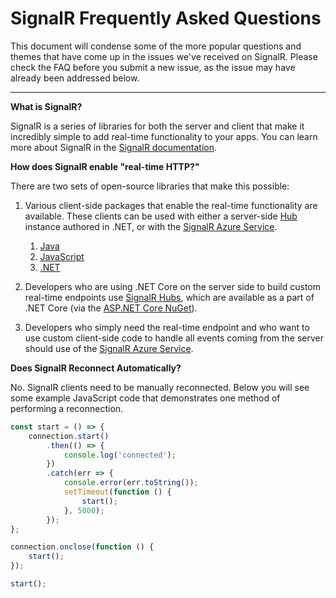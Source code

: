 SignalR Frequently Asked Questions
=======

This document will condense some of the more popular questions and themes that have come up in the issues we've received on SignalR. Please check the FAQ before you submit a new issue, as the issue may have already been addressed below. 

---

**What is SignalR?**

SignalR is a series of libraries for both the server and client that make it incredibly simple to add real-time functionality to your apps. You can learn more about SignalR in the [SignalR documentation](https://docs.microsoft.com/en-us/aspnet/core/signalr/introduction). 

**How does SignalR enable "real-time HTTP?"**

There are two sets of open-source libraries that make this possible: 

1. Various client-side packages that enable the real-time functionality are available. These clients can be used with either a server-side [Hub](https://docs.microsoft.com/en-us/aspnet/core/signalr/hubs?view=aspnetcore-2.2) instance authored in .NET, or with the [SignalR Azure Service](https://azure.microsoft.com/en-us/services/signalr-service/). 

    1. [Java](https://aka.ms/signalr-client-java)
    1. [JavaScript](https://aka.ms/signalr-client-javascript)
    1. [.NET](https://aka.ms/signalr-client-dotnet)

1. Developers who are using .NET Core on the server side to build custom real-time endpoints use [SignalR Hubs](https://docs.microsoft.com/en-us/aspnet/core/signalr/hubs), which are available as a part of .NET Core (via the [ASP.NET Core NuGet](https://www.nuget.org/packages/Microsoft.AspNetCore.App)). 

1. Developers who simply need the real-time endpoint and who want to use custom client-side code to handle all events coming from the server should use of the [SignalR Azure Service](https://azure.microsoft.com/en-us/services/signalr-service/). 

**Does SignalR Reconnect Automatically?**

No. SignalR clients need to be manually reconnected. Below you will see some example JavaScript code that demonstrates one method of performing a reconnection. 

```javascript
const start = () => {
    connection.start()
        .then(() => {
            console.log('connected');
        })
        .catch(err => {
            console.error(err.toString());
            setTimeout(function () {
                start();
            }, 5000);
        });
};

connection.onclose(function () {
    start();
});

start();
```